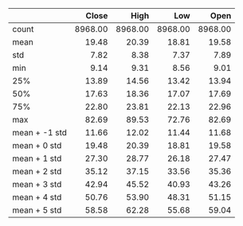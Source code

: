 |               |   Close |    High |     Low |    Open |
|:--------------|--------:|--------:|--------:|--------:|
| count         | 8968.00 | 8968.00 | 8968.00 | 8968.00 |
| mean          |   19.48 |   20.39 |   18.81 |   19.58 |
| std           |    7.82 |    8.38 |    7.37 |    7.89 |
| min           |    9.14 |    9.31 |    8.56 |    9.01 |
| 25%           |   13.89 |   14.56 |   13.42 |   13.94 |
| 50%           |   17.63 |   18.36 |   17.07 |   17.69 |
| 75%           |   22.80 |   23.81 |   22.13 |   22.96 |
| max           |   82.69 |   89.53 |   72.76 |   82.69 |
| mean + -1 std |   11.66 |   12.02 |   11.44 |   11.68 |
| mean + 0 std  |   19.48 |   20.39 |   18.81 |   19.58 |
| mean + 1 std  |   27.30 |   28.77 |   26.18 |   27.47 |
| mean + 2 std  |   35.12 |   37.15 |   33.56 |   35.36 |
| mean + 3 std  |   42.94 |   45.52 |   40.93 |   43.26 |
| mean + 4 std  |   50.76 |   53.90 |   48.31 |   51.15 |
| mean + 5 std  |   58.58 |   62.28 |   55.68 |   59.04 |